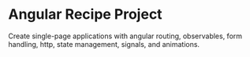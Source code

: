 # Angular Recipe Project

Create single-page applications with angular routing, observables, form handling, http, state management, signals, and animations.
